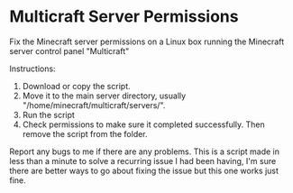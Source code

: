 # Multicraft Server Permissions
Fix the Minecraft server permissions on a Linux box running the Minecraft server control panel "Multicraft"



Instructions:

1. Download or copy the script.
2. Move it to the main server directory, usually "/home/minecraft/multicraft/servers/".
3. Run the script
4. Check permissions to make sure it completed successfully. Then remove the script from the folder.


Report any bugs to me if there are any problems. This is a script made in less than a minute to solve a recurring issue I had been having, I'm sure there are better ways to go about fixing the issue but this one works just fine.
